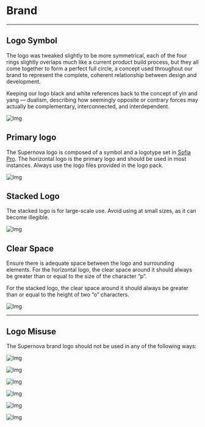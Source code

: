 
# Brand

---

## Logo Symbol

The logo was tweaked slightly to be more symmetrical, each of the four rings slightly overlaps much like a current product build process, but they all come together to form a perfect full circle, a concept used throughout our brand to represent the complete, coherent relationship between design and development. 

Keeping our logo black and white references back to the concept of yin and yang — dualism, describing how seemingly opposite or contrary forces may actually be complementary, interconnected, and interdependent.

![Img](https://studio-assets-dev.supernova.io/design-systems/460/54245915-f9e5-4d0b-ae85-948a6bcb3fe9.png?Expires=1974931200&Policy=eyJTdGF0ZW1lbnQiOlt7IlJlc291cmNlIjoiaHR0cHM6Ly9zdHVkaW8tYXNzZXRzLWRldi5zdXBlcm5vdmEuaW8vZGVzaWduLXN5c3RlbXMvNDYwLzU0MjQ1OTE1LWY5ZTUtNGQwYi1hZTg1LTk0OGE2YmNiM2ZlOS5wbmciLCJDb25kaXRpb24iOnsiRGF0ZUxlc3NUaGFuIjp7IkFXUzpFcG9jaFRpbWUiOjE5NzQ5MzEyMDB9fX1dfQ__&Signature=OTqWggaCFIls609l3DipTZY3dlEE2sCYdPQpIFfDPdiVxYPwKimIcGfpRseGRQE88MvQzCK1Ma0mctT9uMGjREcrn3NwAfZAicRfUvtAf7jKyRr0VV1qisfWa~bdlUhj1NtjfvaZPd75jBomTLzb52t2TM5GXbT0RpLDLx~FyecBAhHyFa9AEkbSimnENZFZjDeYQahlSCfqUHX~u0TPeLN0uQE-zXg80u~Z9Csw2YWteWi5mrbjGqr3UdU~dJQWkYfTNRsEOjVcaBPHSEbHUNTgpxwbfCKzFwyNhaaPr2emVqb2YSsx0A5FVJ~Azjstx7hk1X4guHQP7~IJllNimw__&Key-Pair-Id=APKAJGK34LCCAUR7N6LA)

## Primary logo

The Supernova logo is composed of a symbol and a logotype set in [Sofia Pro](https://fonts.adobe.com/fonts/sofia). The horizontal logo is the primary logo and should be used in most instances. Always use the logo files provided in the logo pack. 

![Img](https://studio-assets-dev.supernova.io/design-systems/460/5ba57ae4-961d-42c8-9461-db5737c3e12a.png?Expires=1974931200&Policy=eyJTdGF0ZW1lbnQiOlt7IlJlc291cmNlIjoiaHR0cHM6Ly9zdHVkaW8tYXNzZXRzLWRldi5zdXBlcm5vdmEuaW8vZGVzaWduLXN5c3RlbXMvNDYwLzViYTU3YWU0LTk2MWQtNDJjOC05NDYxLWRiNTczN2MzZTEyYS5wbmciLCJDb25kaXRpb24iOnsiRGF0ZUxlc3NUaGFuIjp7IkFXUzpFcG9jaFRpbWUiOjE5NzQ5MzEyMDB9fX1dfQ__&Signature=HUq6U63woHsHhSn6PT6tBE2aTP4A4EHeySii5RUVL8YJLD~ce9qDlGWJM0Q3aTDediNI~KRB8VZNxMVVRqXOX9MinjFXUeOaYMlIEzK-VACU~0UfPW8FOLxg3QY1Dq160xh7lDn3sYdg8MLm~X3Rgxgdoh8HDH2p7JeYTLjj6aQkTQ2hsI2bMFpoX1yAeCIV82DBL1GmG9dQy59BVKrlPJPSm0bJMZIME1zo-e-PIJo6nq3GBKGuo4-1xW9aeJY4XO46jMYL3MBCllrFwxpGzqhCK4ZbToFSon0gkEmHS3du35KcUlgF~cTKwPLTWW3mZBL-ZAUpe8QBySnUXDZTQQ__&Key-Pair-Id=APKAJGK34LCCAUR7N6LA)

## Stacked Logo

The stacked logo is for large-scale use. Avoid using at small sizes, as it can become illegible. 

![Img](https://studio-assets-dev.supernova.io/design-systems/460/f2936e06-09ff-4eb6-b064-562342f3c4fc.png?Expires=1974931200&Policy=eyJTdGF0ZW1lbnQiOlt7IlJlc291cmNlIjoiaHR0cHM6Ly9zdHVkaW8tYXNzZXRzLWRldi5zdXBlcm5vdmEuaW8vZGVzaWduLXN5c3RlbXMvNDYwL2YyOTM2ZTA2LTA5ZmYtNGViNi1iMDY0LTU2MjM0MmYzYzRmYy5wbmciLCJDb25kaXRpb24iOnsiRGF0ZUxlc3NUaGFuIjp7IkFXUzpFcG9jaFRpbWUiOjE5NzQ5MzEyMDB9fX1dfQ__&Signature=JeskxCD0YmxbFyM-kkHVb2NtNUls4tW5QE6~-OBzROMFPyZp8KLNRQBgLuAmCqUpkliGG7TVPOnPmzvSsg2jsV4uWtsXjMkCh5gxNzVnpJi32h~qDoDG17nmOpb9m~uznHhoNtS~DeZlISl-BRffYe5ApUZWqYIpzv34-MaSPyoZLh-ZN0Gq4XC2eZqqlT8QJU-BeMKGpRjsjPNRf19pcc6oakyEY0FtU-1CG42FHR6zAwhiAOQuKC08LjEd6nwESCh4GmZLnWr3ucysx7d2k9UaSZPOP6fpK3B-RQQPKlJ-ZzBFQ8HjhN4GB1brXyQyDar-~b8FQwIBq4TDDLzEvA__&Key-Pair-Id=APKAJGK34LCCAUR7N6LA)

## Clear Space

Ensure there is adequate space between the logo and surrounding elements. For the horizontal logo, the clear space around it should always be greater than or equal to the size of the character “p”. 

For the stacked logo, the clear space around it should always be greater than or equal to the height of two “o” characters.

![Img](https://studio-assets-dev.supernova.io/design-systems/460/d1901c0a-9666-405d-b188-61b101cf49f7.png?Expires=1974931200&Policy=eyJTdGF0ZW1lbnQiOlt7IlJlc291cmNlIjoiaHR0cHM6Ly9zdHVkaW8tYXNzZXRzLWRldi5zdXBlcm5vdmEuaW8vZGVzaWduLXN5c3RlbXMvNDYwL2QxOTAxYzBhLTk2NjYtNDA1ZC1iMTg4LTYxYjEwMWNmNDlmNy5wbmciLCJDb25kaXRpb24iOnsiRGF0ZUxlc3NUaGFuIjp7IkFXUzpFcG9jaFRpbWUiOjE5NzQ5MzEyMDB9fX1dfQ__&Signature=hkaRsv0-8cDWtCrGOR9pe~WgzaI3Y2btDzAxlLTY1slQS2mquzkepTT3hK2kEaw3AZLEgaAJXhSGkH7ClZFMSWJm52sMWDLe3tAzbMOTNWW60j4tZBTCzdIDZUlEggqX1QME8h-WqHeN-IUX6t3FhNMTmGCGUwy95wSg1es4DT6-ZrK0iHZfUsQfkVIVDTRars~h~9U3G7-JCelah89vevB8Z5xtTEK9YjZHyElDGyLf6thHL8bi95ACKcJ7n1bazwUOsMSbf-3oxDDwKgQEc88WOcNSlzehzQVkn0zXXVXFL11cZSVFlDW9IRwiB4Rlmiaimcev-YDPq517nhcrmQ__&Key-Pair-Id=APKAJGK34LCCAUR7N6LA)

---

## Logo Misuse

The Supernova brand logo should not be used in any of the following ways:

![Img](https://studio-assets-dev.supernova.io/design-systems/460/18453bae-1edf-407a-96c3-cc92b3c35da1.png?Expires=1974931200&Policy=eyJTdGF0ZW1lbnQiOlt7IlJlc291cmNlIjoiaHR0cHM6Ly9zdHVkaW8tYXNzZXRzLWRldi5zdXBlcm5vdmEuaW8vZGVzaWduLXN5c3RlbXMvNDYwLzE4NDUzYmFlLTFlZGYtNDA3YS05NmMzLWNjOTJiM2MzNWRhMS5wbmciLCJDb25kaXRpb24iOnsiRGF0ZUxlc3NUaGFuIjp7IkFXUzpFcG9jaFRpbWUiOjE5NzQ5MzEyMDB9fX1dfQ__&Signature=g6RcGk0Ap6xlYnXpmUIf0VqIg505beMH4RYk8mxuAKzA48XZyW4PIwDCppGHqRzpA9KDqbgW8DKN53runMRfRtFXGf1IoJ9cMdjQcwK5wCYK4LLaokJkVF9Ou-CYDvIBjtizExqCm1-OO7uUnI4tzn2TU0XWaBenAA04s82Bf2E1qql4AeEuU9hvfmzl~nDMfvN1JTiBwNPkcev4bm4XtESs5B9bdpWtJllHpS6wQgA59BnoZFGCWk0jlKzLsOj12CqBDdJIBQHxIHmSJWqx15JQ70b-9EpufZ9aXnVimC7~yrmAF3Mcl1897x94Yb9OV1LfZFsfHWEvMuH73Km2Xw__&Key-Pair-Id=APKAJGK34LCCAUR7N6LA)

![Img](https://studio-assets-dev.supernova.io/design-systems/460/39d17516-776d-4483-bb6e-911d7d6c4007.png?Expires=1974931200&Policy=eyJTdGF0ZW1lbnQiOlt7IlJlc291cmNlIjoiaHR0cHM6Ly9zdHVkaW8tYXNzZXRzLWRldi5zdXBlcm5vdmEuaW8vZGVzaWduLXN5c3RlbXMvNDYwLzM5ZDE3NTE2LTc3NmQtNDQ4My1iYjZlLTkxMWQ3ZDZjNDAwNy5wbmciLCJDb25kaXRpb24iOnsiRGF0ZUxlc3NUaGFuIjp7IkFXUzpFcG9jaFRpbWUiOjE5NzQ5MzEyMDB9fX1dfQ__&Signature=fOmZfqs1Ozj5mJNtuRf1rBt20iJyAyoGOs8-Eq3tmt8IVf2yb1ebPm0HMDHnpH5JbB7nJb-2OKz4Mv5eyI5Ubbt4PKdfTirLx8ABPF12cCCL4YKvrAsYzwQsdAk2CxB~8fDRqnuKVPylZR8Ihm8K8W2PihmdXi2CDyOHlZUkfOv9tpTWaNA8ftnW3k5Bnr4vT2HP2JLY~dvizLTCf95yb1lyTjK~THWD4BPzp4gs6G6tHYsPAAgTXq6lQXzLqubx2fdhuWV77yf44FIyHNKMY5XJPxyei9EpVtfqCyzbzjL6LOq6vpDS0~fLL9HeBMaHvRf6m2Z~GLGCv8D8BwbetQ__&Key-Pair-Id=APKAJGK34LCCAUR7N6LA)

![Img](https://studio-assets-dev.supernova.io/design-systems/460/9d7dd075-f60d-463c-be5d-f999b72c7157.png?Expires=1974931200&Policy=eyJTdGF0ZW1lbnQiOlt7IlJlc291cmNlIjoiaHR0cHM6Ly9zdHVkaW8tYXNzZXRzLWRldi5zdXBlcm5vdmEuaW8vZGVzaWduLXN5c3RlbXMvNDYwLzlkN2RkMDc1LWY2MGQtNDYzYy1iZTVkLWY5OTliNzJjNzE1Ny5wbmciLCJDb25kaXRpb24iOnsiRGF0ZUxlc3NUaGFuIjp7IkFXUzpFcG9jaFRpbWUiOjE5NzQ5MzEyMDB9fX1dfQ__&Signature=dud54jzNpuxsyUa8KCCmPxHlMYImav~~zpQR6PR1k6DSlSNjQ4vb2dfe7F0JV0M8p1fnXn-DRxFInBPFC2g7-dyv~qrpUsqA62A6R4hKbENAsymKkaHc71jdw-fBQ3mTnzWZCBoxthvmE9vXOiMDottxjoAkWPaQIMtW1O6aRY3aw32Gfed8dqiqJArU0UtFRJZl9pKAoJZ-Y6z0JFKKF6DG8gbA3~kkie661VRZEf5gluPbHS7Y2WvvH~z2QziMTnuQd4VLMmDOmzWxmAFl~gAn8duXqm~WWGBPFMKEZRmtCXnJMk7ULFgR50XC19cB5q7-Bb9Id~COeEbY0Rgsrw__&Key-Pair-Id=APKAJGK34LCCAUR7N6LA)

![Img](https://studio-assets-dev.supernova.io/design-systems/460/d08c9858-69c0-4df1-80f3-44f4e90718ed.png?Expires=1974931200&Policy=eyJTdGF0ZW1lbnQiOlt7IlJlc291cmNlIjoiaHR0cHM6Ly9zdHVkaW8tYXNzZXRzLWRldi5zdXBlcm5vdmEuaW8vZGVzaWduLXN5c3RlbXMvNDYwL2QwOGM5ODU4LTY5YzAtNGRmMS04MGYzLTQ0ZjRlOTA3MThlZC5wbmciLCJDb25kaXRpb24iOnsiRGF0ZUxlc3NUaGFuIjp7IkFXUzpFcG9jaFRpbWUiOjE5NzQ5MzEyMDB9fX1dfQ__&Signature=km~QrzsxAvSs4bDH~WvMZFoKOj3KOtNXGkparwWaupYSVGozaGmxNFMZEWDlHDw4Uk3FCIIXbY6ON9h8RP-Y0jFdiUr2Xw56PHrDcpRKWpZ0IjWBDhYXffPotJ8zvWQYJbiSl88ZvzNkoXEpXMafUISiqgv5P9rJZ47oGDDyEXKdPnDKoKonEYOIfwIJIc3seuwWy5eyg45EEXggPta60-wpFOFwxxUFSJ5-OjBB8lgUabUNj09NZd~I9VSKwLKx6JWUcFzQIH9t9nbj3AGuMR-olz6GI2CJgxNJiRcWvYOKoSVOp-1srzJcGwx8jbot51mXPUia~gEckSHbs70FaQ__&Key-Pair-Id=APKAJGK34LCCAUR7N6LA)

![Img](https://studio-assets-dev.supernova.io/design-systems/460/b7a6dde5-c46b-4874-bf73-b9f196d564ac.png?Expires=1974931200&Policy=eyJTdGF0ZW1lbnQiOlt7IlJlc291cmNlIjoiaHR0cHM6Ly9zdHVkaW8tYXNzZXRzLWRldi5zdXBlcm5vdmEuaW8vZGVzaWduLXN5c3RlbXMvNDYwL2I3YTZkZGU1LWM0NmItNDg3NC1iZjczLWI5ZjE5NmQ1NjRhYy5wbmciLCJDb25kaXRpb24iOnsiRGF0ZUxlc3NUaGFuIjp7IkFXUzpFcG9jaFRpbWUiOjE5NzQ5MzEyMDB9fX1dfQ__&Signature=asEiCExVUO-~~cjnVc2UT7dFNmYOYVtjSKbnglr6-XnwyvNZBD0b6DqA3pQqB5TpHTsBbcPBL8VDXT~cXHTZ9etlzLpVUMYSVBtvE0dx-fkwOMRVLEv46abwpbHnOJ49e5-iKUcYs3x3qQ7cn6QXkugnYWDDIYyB82ycwxU81WjNWmJlo7Csl5bb3irgz7DRlRX5QwXA35aoBuGeOnbO-09l9G2KX2S7kNgBPXAceQPw5g4-MjxZOK8Xu4RMuXPFT7r~RuEoLoIYhLMyYu5Uhfw9BHD50T7hvv1Vob07u57M7VL3V9RgXL78lDYJn8IpJZrDq1hfhJXlAPxnHgk~Eg__&Key-Pair-Id=APKAJGK34LCCAUR7N6LA)

![Img](https://studio-assets-dev.supernova.io/design-systems/460/dd3a4a7d-41ad-4531-aa9a-bfb86584aee5.png?Expires=1974931200&Policy=eyJTdGF0ZW1lbnQiOlt7IlJlc291cmNlIjoiaHR0cHM6Ly9zdHVkaW8tYXNzZXRzLWRldi5zdXBlcm5vdmEuaW8vZGVzaWduLXN5c3RlbXMvNDYwL2RkM2E0YTdkLTQxYWQtNDUzMS1hYTlhLWJmYjg2NTg0YWVlNS5wbmciLCJDb25kaXRpb24iOnsiRGF0ZUxlc3NUaGFuIjp7IkFXUzpFcG9jaFRpbWUiOjE5NzQ5MzEyMDB9fX1dfQ__&Signature=JGwneOZfDPxVZmqGCS379HvIce-2PCbn7lD3vm2KKzJRoRthjtrEulQSPDKrYgMCa0Snu8LXWwUlTFQSJYp9KiHUSRepWo56~gcfdQVeupGoUeFqmy6JoVLtC77MsFo85rmfgiyDVPA~yWsBScRTlkw1er7VSbRMFHrPf9XmXNZ0OeErsAJkzXS9xDuse2eElk-BaZt4domIgFhQbMpYBSCXtFz~0eNEyeyGaE2A299KL6ajm9yZb0RbvEQO2~ApvlG7LexVuDwihIH8oDD9SK8nGsQgmxyXmXIBxOWdo3jMhzb4RqhgrTwLlbK41qDt09bwu6A1GL5X0I4YTkq2SA__&Key-Pair-Id=APKAJGK34LCCAUR7N6LA)